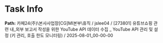 # Task Info

**Path:** 카페24(주)\본사사업장\[CG]MI본부\휴직 / jslee04 / [273801] 유튜브쇼핑 관련 내_외부 보고서 작성을 위한 YouTube API 데이터 수집 _ YouTube API 관리 및 설정 (키 관리, 호출 한도 모니터링) / 2025-08-01_00-00-00

